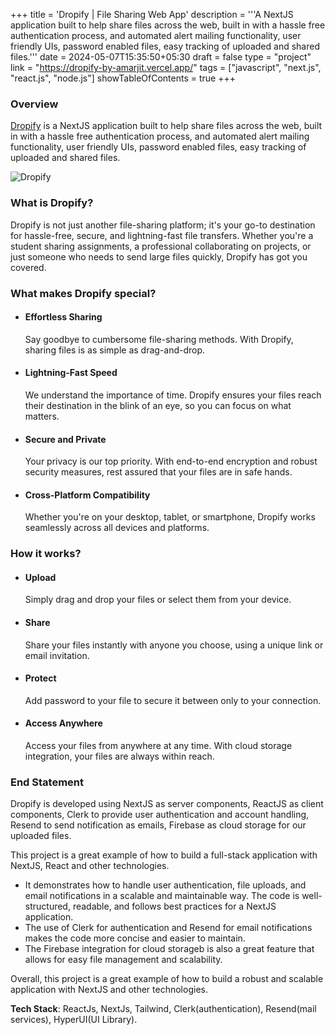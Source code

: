+++
title = 'Dropify | File Sharing Web App'
description = '''A NextJS application built to help share files across the web, built in with a hassle free authentication process, and automated alert mailing functionality, user friendly UIs, password enabled files, easy tracking of uploaded and shared files.'''
date = 2024-05-07T15:35:50+05:30
draft = false
type = "project"
link = "https://dropify-by-amarjit.vercel.app/"
tags = ["javascript", "next.js", "react.js", "node.js"]
showTableOfContents = true
+++

### Overview

[Dropify](https://dropify-by-amarjit.vercel.app/) is a NextJS application built to help share files across the web, built in with a hassle free authentication process, and automated alert mailing functionality, user friendly UIs, password enabled files, easy tracking of uploaded and shared files.

![Dropify](/images/projects/dropify_file_sharing_app.png)

### What is Dropify?

Dropify is not just another file-sharing platform; it's your go-to destination for hassle-free, secure, and lightning-fast file transfers. Whether you're a student sharing assignments, a professional collaborating on projects, or just someone who needs to send large files quickly, Dropify has got you covered.

### What makes Dropify special?

-   #### Effortless Sharing

    Say goodbye to cumbersome file-sharing methods. With Dropify, sharing files is as simple as drag-and-drop.

-   #### Lightning-Fast Speed

    We understand the importance of time. Dropify ensures your files reach their destination in the blink of an eye, so you can focus on what matters.

-   #### Secure and Private

    Your privacy is our top priority. With end-to-end encryption and robust security measures, rest assured that your files are in safe hands.

-   #### Cross-Platform Compatibility
    Whether you're on your desktop, tablet, or smartphone, Dropify works seamlessly across all devices and platforms.

### How it works?

-   #### Upload

    Simply drag and drop your files or select them from your device.

-   #### Share

    Share your files instantly with anyone you choose, using a unique link or email invitation.

-   #### Protect

    Add password to your file to secure it between only to your connection.

-   #### Access Anywhere
    Access your files from anywhere at any time. With cloud storage integration, your files are always within reach.

### End Statement

Dropify is developed using NextJS as server components, ReactJS as client components, Clerk to provide user authentication and account handling, Resend to send notification as emails, Firebase as cloud storage for our uploaded files.

This project is a great example of how to build a full-stack application with NextJS, React and other technologies.

-   It demonstrates how to handle user authentication, file uploads, and email notifications in a scalable and maintainable way. The code is well-structured, readable, and follows best practices for a NextJS application.
-   The use of Clerk for authentication and Resend for email notifications makes the code more concise and easier to maintain.
-   The Firebase integration for cloud storageb is also a great feature that allows for easy file management and scalability.

Overall, this project is a great example of how to build a robust and scalable application with NextJS and other technologies.

**Tech Stack**: ReactJs, NextJs, Tailwind, Clerk(authentication), Resend(mail services), HyperUI(UI Library).
